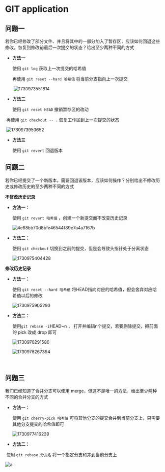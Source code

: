 # GIT application

## 问题一

若你已经修改了部分文件、并且将其中的一部分加入了暂存区，应该如何回退这些修改，恢复到修改前最后一次提交的状态？给出至少两种不同的方式

- **方法一**

  使用 `git log` 获取上一次提交的哈希值

  再使用 `git reset --hard 哈希值` 将当前分支指向上一次提交

  ​	![1730973551814](1730973551814.png)

- **方法二**

   使用 `git reset HEAD` 撤销暂存区的改动

​	再使用 `git checkout -- .` 恢复工作区到上一次提交的状态

​		![1730973950652](1730973950652.png)

- **方法三**

  使用 `git revert` 回退版本

## 问题二

若你已经提交了一个新版本，需要回退该版本，应该如何操作？分别给出不修改历史或修改历史的至少两种不同的方式

**不修改历史记录**

- **方法一：**

  使用 `git revert 哈希值` ，创建一个新提交而不改变历史记录

   ![4e98bb70d8bfe46544f89e7a4a7167b](4e98bb70d8bfe46544f89e7a4a7167b.png)

- **方法二：**

  使用 `git checkout` 切换到之前的提交，但是会导致头指针处于分离状态

  ![1730975404428](1730975404428.png)

**修改历史记录**

- **方法一：**

  使用 `git reset --hard 哈希值` 将HEAD指向对应的哈希值，但会舍弃对应哈希值以后的修改

  ![1730975905293](1730975905293.jpg)

- **方法二：**

  使用`git rebase -i`HEAD~n ， 打开并编辑n个提交，若要删除提交，把前面的 pick 改成 drop 即可

  ![1730976291580](1730976291580.png)

  ![1730976267394](1730976267394.jpg)

​	

## 问题三

我们已经知道了合并分支可以使用 merge，但这不是唯一的方法，给出至少两种不同的合并分支的方式

- **方法一：**

  使用 `git cherry-pick 哈希值` 可将其他分支的提交合并到当前分支上，只需要其他分支提交的哈希值即可

  ![1730977416239](1730977416239.jpg)

- **方法二：**

​	使用 `git rebase 分支名`  将一个指定分支和并到当前分支上

![a](1730978038176.jpg)